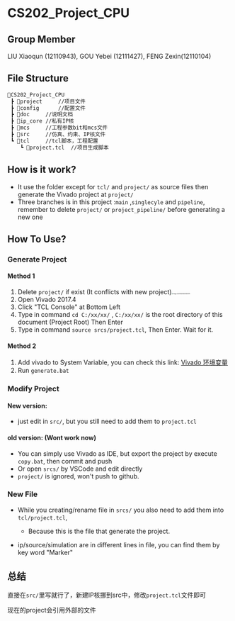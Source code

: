# CS202_Project_CPU

## Group Member

LIU Xiaoqun (12110943), GOU Yebei (12111427), FENG Zexin(12110104)

## File Structure

```tex
📂CS202_Project_CPU
 ┣ 📂project 	//项目文件
 ┣ 📂config		//配置文件
 ┣ 📂doc		//说明文档
 ┣ 📂ip_core	//私有IP核 
 ┣ 📂mcs		//工程参数bit和mcs文件
 ┣ 📂src		//仿真、约束、IP核文件
 ┗ 📂tcl		//tcl脚本，工程配置
 	┗ 📜project.tcl	//项目生成脚本
```

## How is it work?

* It use the folder except for `tcl/` and `project/`  as source files then generate the Vivado project at `project/`
* Three branches is in this project :`main` ,`singlecyle` and `pipeline`, remember to delete `project/` or `project_pipeline/` before generating a new one

## How To Use?

### Generate Project
#### Method 1
1. Delete `project/` if exist (It conflicts with new project)<img src="https://cdn.jsdelivr.net/gh/Mark4551124015/Images_Bed/NoteImages/image-20230424202455075.png" alt="image-20230424202455075" style="zoom:20%;"/>
2. Open Vivado 2017.4
3. Click "TCL Console" at Bottom Left
4. Type in command `cd C:/xx/xx/` , `C:/xx/xx/` is the root directory of this document (Project Root) Then Enter 
5. Type in command `source srcs/project.tcl`, Then Enter. Wait for it.
#### Method 2
1. Add vivado to System Variable, you can check this link: [Vivado 环境变量](http://blog.chinaaet.com/crazybird/p/5100000507)
2. Run `generate.bat`

### Modify Project

#### New version:

* just edit in `src/`, but you still need to add them to `project.tcl`

#### old version: (Wont work now)

* You can simply use Vivado as IDE, but export the project by execute `copy.bat`, then commit and push
* Or open `srcs/` by VSCode and edit directly
* `project/` is ignored, won't push to github.

### New File

* While you creating/rename file in `srcs/` you also need to add them into `tcl/project.tcl`, 
  * Because this is the file that generate the project. 

* ip/source/simulation are in different lines in file, you can  find them by key word "Marker"

## 总结

直接在`src/`里写就行了，新建IP核挪到src中，修改`project.tcl`文件即可

现在的project会引用外部的文件